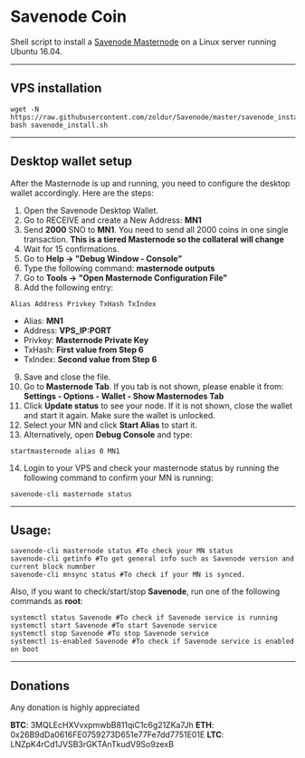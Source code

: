 # Savenode Coin
Shell script to install a [Savenode Masternode](https://savenode.io/) on a Linux server running Ubuntu 16.04.
***

## VPS installation
```
wget -N https://raw.githubusercontent.com/zoldur/Savenode/master/savenode_install.sh
bash savenode_install.sh
```
***

## Desktop wallet setup

After the Masternode is up and running, you need to configure the desktop wallet accordingly. Here are the steps:
1. Open the Savenode Desktop Wallet.
2. Go to RECEIVE and create a New Address: **MN1**
3. Send **2000** SNO to **MN1**. You need to send all 2000 coins in one single transaction.  **This is a tiered Masternode so the collateral will change**
4. Wait for 15 confirmations.
5. Go to **Help -> "Debug Window - Console"**
6. Type the following command: **masternode outputs**
7. Go to  **Tools -> "Open Masternode Configuration File"**
8. Add the following entry:
```
Alias Address Privkey TxHash TxIndex
```
* Alias: **MN1**
* Address: **VPS_IP:PORT**
* Privkey: **Masternode Private Key**
* TxHash: **First value from Step 6**
* TxIndex:  **Second value from Step 6**
9. Save and close the file.
10. Go to **Masternode Tab**. If you tab is not shown, please enable it from: **Settings - Options - Wallet - Show Masternodes Tab**
11. Click **Update status** to see your node. If it is not shown, close the wallet and start it again. Make sure the wallet is unlocked.
12. Select your MN and click **Start Alias** to start it.
13. Alternatively, open **Debug Console** and type:
```
startmasternode alias 0 MN1
```
14. Login to your VPS and check your masternode status by running the following command to confirm your MN is running:
```
savenode-cli masternode status
```
***

## Usage:
```
savenode-cli masternode status #To check your MN status
savenode-cli getinfo #To get general info such as Savenode version and current block numnber
savenode-cli mnsync status #To check if your MN is synced.
```
Also, if you want to check/start/stop **Savenode**, run one of the following commands as **root**:

```
systemctl status Savenode #To check if Savenode service is running
systemctl start Savenode #To start Savenode service
systemctl stop Savenode #To stop Savenode service
systemctl is-enabled Savenode #To check if Savenode service is enabled on boot
```
***

## Donations
Any donation is highly appreciated

**BTC**: 3MQLEcHXVvxpmwbB811qiC1c6g21ZKa7Jh
**ETH**: 0x26B9dDa0616FE0759273D651e77Fe7dd7751E01E
**LTC**: LNZpK4rCd1JVSB3rGKTAnTkudV9So9zexB
